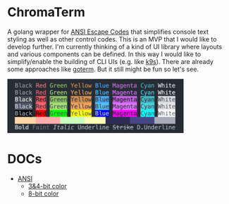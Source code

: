 # ChromaTerm
A golang wrapper for [ANSI Escape Codes](http://en.wikipedia.org/wiki/ANSI_escape_code#Colors) that simplifies console text styling as well as other control codes.
This is an MVP that I would like to develop further. I'm currently thinking of a kind of UI library where layouts and various components can be defined. In this way I would like to simplify/enable the building of CLI UIs (e.g. like [k9s](https://github.com/derailed/k9s?tab=readme-ov-file)).
There are already some approaches like [goterm](https://github.com/buger/goterm?tab=readme-ov-file).
But it still might be fun so let's see.

<img alter="text decoration and color" src=".media/text_decoration_color.png" width="400">

# DOCs
* [ANSI](pkg/ansi/ansi.md)
  * [3&4-bit color](pkg/ansi/color/4b.md)
  * [8-bit color](pkg/ansi/color/8b.md)
